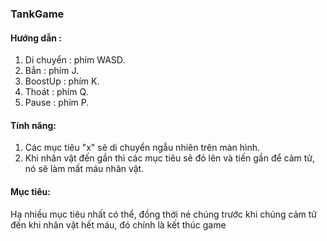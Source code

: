 ### TankGame
#### Hướng dẫn :
1. Di chuyển : phím WASD.
2. Bắn : phím J.
3. BoostUp : phím K.
4. Thoát : phím Q.
5. Pause : phím P.
#### Tính năng:
1. Các mục tiêu "x" sẽ di chuyển ngẫu nhiên trên màn hình.
2. Khi nhân vật đến gần thì các mục tiêu sẽ đỏ lên và tiến gần để cảm tử, nó sẽ làm mất máu nhân vật.
#### Mục tiêu:
   Hạ nhiều mục tiêu nhất có thể, đồng thời né chúng trước khi chúng cảm tử đến khi nhân vật hết máu, đó chính là kết thúc game

